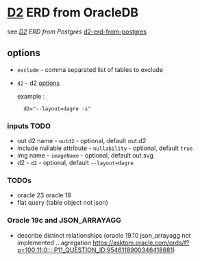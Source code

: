 # [D2](https://github.com/terrastruct/d2) ERD from OracleDB
  see _[D2](https://github.com/terrastruct/d2#related) ERD from Postgres_ [d2-erd-from-postgres](https://github.com/zekenie/d2-erd-from-postgres/)

## options
 - `exclude` - comma separated list of tables to exclude
 - `d2` - d2 [options](https://d2lang.com/tour/man)


    example :

         d2="--layout=dagre -s"

### inputs TODO   
 - out d2 name - `outd2` - optional, default out.d2
 - include nullable attribute - `nullability` - optional, default `true`
 - img name - `imageName` - optional, default out.svg
 - d2 - `d2` - optional, default `--layout=dagre`
### TODOs        
   - oracle 23 oracle 18
   - flat query (table object not json)
  
 
### Oracle 19c and JSON_ARRAYAGG
 - describe  distinct   relationships (oracle 19.10 json_arrayagg not implemented .. agregation https://asktom.oracle.com/ords/f?p=100:11:0::::P11_QUESTION_ID:9546118900346418681)

